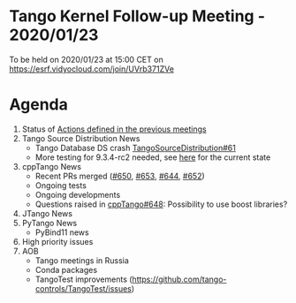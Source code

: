 # Tango Kernel Follow-up Meeting - 2020/01/23

To be held on 2020/01/23 at 15:00 CET on https://esrf.vidyocloud.com/join/UVrb371ZVe

# Agenda
 1. Status of [Actions defined in the previous meetings](https://github.com/tango-controls/tango-kernel-followup/blob/master/2020/2020-01-09/Minutes.md#summary-of-remaining-actions)
 2. Tango Source Distribution News
    - Tango Database DS crash [TangoSourceDistribution#61](https://github.com/tango-controls/TangoSourceDistribution/issues/61)
    - More testing for 9.3.4-rc2 needed, see [here](https://github.com/tango-controls/TangoSourceDistribution/issues/67) for the current state
 3. cppTango News
    - Recent PRs merged ([#650](https://github.com/tango-controls/cppTango/pull/650), [#653](https://github.com/tango-controls/cppTango/pull/653), [#644](https://github.com/tango-controls/cppTango/pull/644), [#652](https://github.com/tango-controls/cppTango/pull/652))
    - Ongoing tests
    - Ongoing developments
    - Questions raised in [cppTango#648](https://github.com/tango-controls/cppTango/issues/648): Possibility to use boost libraries?
 4. JTango News
 5. PyTango News
    - PyBind11 news
 6. High priority issues
 7. AOB
    - Tango meetings in Russia
    - Conda packages
    - TangoTest improvements (https://github.com/tango-controls/TangoTest/issues)
 
